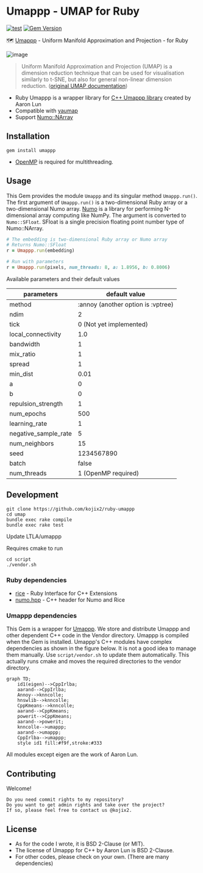 # Umappp - UMAP for Ruby

[![test](https://github.com/kojix2/ruby-umappp/actions/workflows/ci.yml/badge.svg)](https://github.com/kojix2/ruby-umappp/actions/workflows/ci.yml)
[![Gem Version](https://badge.fury.io/rb/umappp.svg)](https://badge.fury.io/rb/umappp)

🗺️ [Umappp](https://github.com/LTLA/umappp) - Uniform Manifold Approximation and Projection - for Ruby

![image](https://user-images.githubusercontent.com/5798442/155692246-fa8e0fb0-33c2-4265-a1bf-228d4f80ebdb.png)

> Uniform Manifold Approximation and Projection (UMAP) is a dimension reduction technique that can be used for visualisation similarly to t-SNE, but also for general non-linear dimension reduction. 
> ([original UMAP documentation](https://umap-learn.readthedocs.io/en/latest/index.html))

* Ruby Umappp is a wrapper library for [C++ Umappp library](https://github.com/LTLA/umappp) created by Aaron Lun 
* Compatible with [yaumap](https://github.com/LTLA/yaumap)
* Support [Numo::NArray](https://github.com/ruby-numo/numo-narray)

## Installation

```
gem install umappp
```

* [OpenMP](https://www.openmp.org) is required for multithreading.

## Usage

This Gem provides the module `Umappp` and its singular method `Umappp.run()`. The first argument of `Umappp.run()` is a two-dimensional Ruby array or a two-dimensional Numo array. [Numo](https://github.com/ruby-numo/numo-narray) is a library for performing N-dimensional array computing like NumPy. The argument is converted to `Numo::SFloat`. SFloat is a single precision floating point number type of Numo::NArray.

```ruby
# The embedding is two-dimensional Ruby array or Numo array
# Returns Numo::SFloat
r = Umappp.run(embedding)

# Run with parameters
r = Umappp.run(pixels, num_threads: 8, a: 1.8956, b: 0.8006)
```

Available parameters and their default values

| parameters           | default value                      |
|----------------------|------------------------------------|
| method               | :annoy (another option is :vptree) |
| ndim                 | 2                                  |
| tick                 | 0 (Not yet implemented)            |
| local_connectivity   | 1.0                                |
| bandwidth            | 1                                  |
| mix_ratio            | 1                                  |
| spread               | 1                                  |
| min_dist             | 0.01                               |
| a                    | 0                                  |
| b                    | 0                                  |
| repulsion_strength   | 1                                  |
| num_epochs           | 500                                |
| learning_rate        | 1                                  |
| negative_sample_rate | 5                                  |
| num_neighbors        | 15                                 |
| seed                 | 1234567890                         |
| batch                | false                              |
| num_threads          | 1 (OpenMP required)                |

## Development

```
git clone https://github.com/kojix2/ruby-umappp
cd umap
bundle exec rake compile
bundle exec rake test
```

Update LTLA/umappp

Requires cmake to run

```
cd script
./vendor.sh
```

### Ruby dependencies

* [rice](https://github.com/jasonroelofs/rice) - Ruby Interface for C++ Extensions
* [numo.hpp](https://github.com/ankane/numo.hpp) - C++ header for Numo and Rice

### Umappp dependencies

This Gem is a wrapper for [Umappp](https://github.com/LTLA/umappp). We store and distribute Umappp and other dependent C++ code in the Vendor directory. Umappp is compiled when the Gem is installed. Umappp's C++ modules have complex dependencies as shown in the figure below. It is not a good idea to manage them manually. Use `script/vendor.sh` to update them automatically. This actually runs cmake and moves the required directories to the vendor directory.


```mermaid
graph TD;
    id1(eigen)-->CppIrlba;
    aarand-->CppIrlba;
    Annoy-->knncolle;
    hnswlib-->knncolle;
    CppKmeans-->knncolle;
    aarand-->CppKmeans;
    powerit-->CppKmeans;
    aarand-->powerit;
    knncolle-->umappp;
    aarand-->umappp;
    CppIrlba-->umappp;
    style id1 fill:#f9f,stroke:#333
```

All modules except eigen are the work of Aaron Lun.

## Contributing

Welcome!

    Do you need commit rights to my repository?
    Do you want to get admin rights and take over the project?
    If so, please feel free to contact us @kojix2.

## License

* As for the code I wrote, it is  BSD 2-Clause (or MIT).
* The license of Umappp for C++ by Aaron Lun is BSD 2-Clause.
* For other codes, please check on your own. (There are many dependencies)
 
